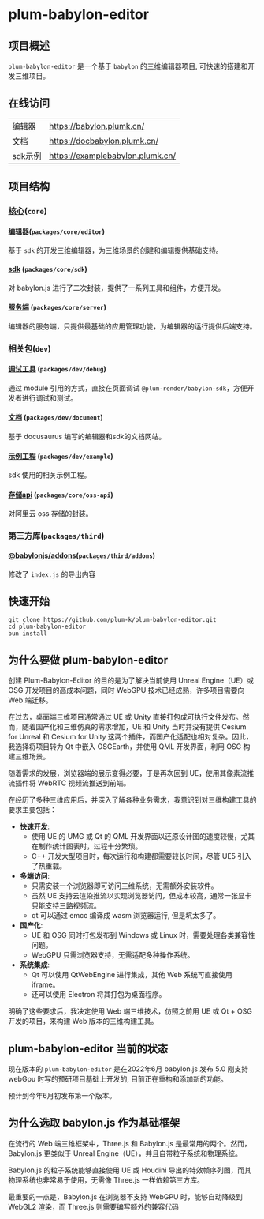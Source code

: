 # plum-babylon-editor

## 项目概述

`plum-babylon-editor` 是一个基于 `babylon` 的三维编辑器项目, 可快速的搭建和开发三维项目。

## 在线访问

|       |                                  |
|-------|----------------------------------|
| 编辑器   | https://babylon.plumk.cn/        |
| 文档    | https://docbabylon.plumk.cn/     |
| sdk示例 | https://examplebabylon.plumk.cn/ |

## 项目结构

### [核心](./packages/core)(`core`)

#### [编辑器](./packages/core/editor/README.md)(`packages/core/editor`)

基于 `sdk` 的开发三维编辑器，为三维场景的创建和编辑提供基础支持。

#### [sdk](./packages/core/sdk/README.md) (`packages/core/sdk`)

对 babylon.js 进行了二次封装，提供了一系列工具和组件，方便开发。

#### [服务端](./packages/core/server/README.md) (`packages/core/server`)

编辑器的服务端，只提供最基础的应用管理功能，为编辑器的运行提供后端支持。

### 相关包(`dev`)

#### [调试工具](./packages/dev/debug/README.md) (`packages/dev/debug`)

通过 module 引用的方式，直接在页面调试 `@plum-render/babylon-sdk`，方便开发者进行调试和测试。

#### [文档](./packages/dev/document/README.md) (`packages/dev/document`)

基于 docusaurus 编写的编辑器和sdk的文档网站。

#### [示例工程](./packages/dev/example/README.md) (`packages/dev/example`)

sdk 使用的相关示例工程。

#### [存储api](./packages/dev/oss-api/README.md) (`packages/core/oss-api`)

对阿里云 oss 存储的封装。

### 第三方库(`packages/third`)

#### [@babylonjs/addons](./packages/third/addons/README.md)(`packages/third/addons`)

修改了 `index.js` 的导出内容

## 快速开始

```shell
git clone https://github.com/plum-k/plum-babylon-editor.git
cd plum-babylon-editor
bun install
```

## 为什么要做 plum-babylon-editor

创建 Plum-Babylon-Editor 的目的是为了解决当前使用 Unreal Engine（UE）或 OSG 开发项目的高成本问题，同时 WebGPU 技术已经成熟，许多项目需要向 Web 端迁移。

在过去，桌面端三维项目通常通过 UE 或 Unity 直接打包成可执行文件发布。然而，随着国产化和三维仿真的需求增加，UE 和 Unity 当时并没有提供 Cesium for Unreal 和 Cesium for Unity 这两个插件，而国产化适配也相对复杂。因此，我选择将项目转为 Qt 中嵌入 OSGEarth，并使用 QML 开发界面，利用 OSG 构建三维场景。

随着需求的发展，浏览器端的展示变得必要，于是再次回到 UE，使用其像素流推流插件将 WebRTC 视频流推送到前端。

在经历了多种三维应用后，并深入了解各种业务需求，我意识到对三维构建工具的要求主要包括：

- **快速开发**:
    - 使用 UE 的 UMG 或 Qt 的 QML 开发界面以还原设计图的速度较慢，尤其在制作统计图表时，过程十分繁琐。
    - C++ 开发大型项目时，每次运行和构建都需要较长时间，尽管 UE5 引入了热重载。
- **多端访问**:
    - 只需安装一个浏览器即可访问三维系统，无需额外安装软件。
    - 虽然 UE 支持云渲染推流以实现浏览器访问，但成本较高，通常一张显卡只能支持三路视频流。
    - qt 可以通过 emcc 编译成 wasm 浏览器运行, 但是坑太多了。
- **国产化**:
    - UE 和 OSG 同时打包发布到 Windows 或 Linux 时，需要处理各类兼容性问题。
    - WebGPU 只需浏览器支持，无需适配多种操作系统。
- **系统集成**:
    - Qt 可以使用 QtWebEngine 进行集成，其他 Web 系统可直接使用 iframe。
    - 还可以使用 Electron 将其打包为桌面程序。

明确了这些要求后，我决定使用 Web 端三维技术，仿照之前用 UE 或 Qt + OSG 开发的项目，来构建 Web 版本的三维构建工具。

## plum-babylon-editor 当前的状态

现在版本的 `plum-babylon-editor` 是在2022年6月 babylon.js 发布 5.0 刚支持 webGpu 时写的预研项目基础上开发的, 目前正在重构和添加新的功能。

预计到今年6月初发布第一个版本。

## 为什么选取 babylon.js 作为基础框架

在流行的 Web 端三维框架中，Three.js 和 Babylon.js 是最常用的两个。然而，Babylon.js 更类似于 Unreal Engine（UE），并且自带粒子系统和物理系统。

Babylon.js 的粒子系统能够直接使用 UE 或 Houdini 导出的特效帧序列图，而其物理系统也非常易于使用，无需像 Three.js 一样依赖第三方库。

最重要的一点是，Babylon.js 在浏览器不支持 WebGPU 时，能够自动降级到 WebGL2 渲染，而 Three.js 则需要编写额外的兼容代码

